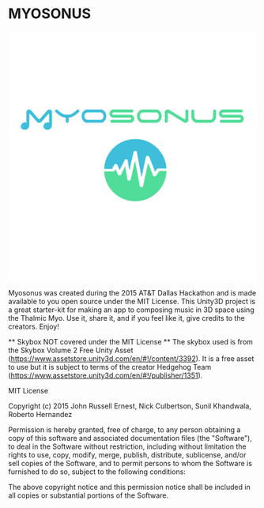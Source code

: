 # MYOSONUS

![alt tag](https://github.com/spacekidbeto/MYOHack/blob/master/myo.png)

Myosonus was created during the 2015 AT&T Dallas Hackathon and is made available to you open source under the MIT License. This Unity3D project is a great starter-kit for making an app to composing music in 3D space using the Thalmic Myo. Use it, share it, and if you feel like it, give credits to the creators. Enjoy!

** Skybox NOT covered under the MIT License **
The skybox used is from the Skybox Volume 2 Free Unity Asset (https://www.assetstore.unity3d.com/en/#!/content/3392). It is a free asset to use but it is subject to terms of the creator Hedgehog Team (https://www.assetstore.unity3d.com/en/#!/publisher/1351).

MIT License

Copyright (c) 2015 John Russell Ernest, Nick Culbertson, Sunil Khandwala, Roberto Hernandez

Permission is hereby granted, free of charge, to any person obtaining a copy of this software and associated documentation files (the "Software"), to deal in the Software without restriction, including without limitation the rights to use, copy, modify, merge, publish, distribute, sublicense, and/or sell copies of the Software, and to permit persons to whom the Software is furnished to do so, subject to the following conditions:

The above copyright notice and this permission notice shall be included in all copies or substantial portions of the Software.
